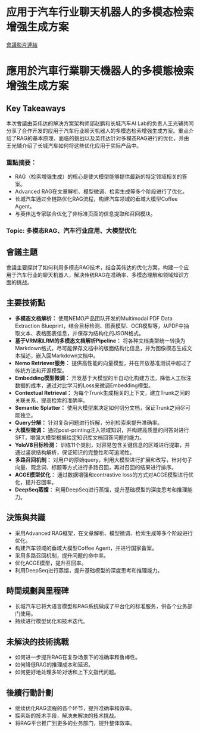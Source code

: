 # 应用于汽车行业聊天机器人的多模态检索增强生成方案
[會議影片連結](https://www.nvidia.com/gtc/session-catalog/?search=%E5%BA%94%E7%94%A8%E4%BA%8E%E6%B1%BD%E8%BD%A6%E8%A1%8C%E4%B8%9A%E8%81%8A%E5%A4%A9%E6%9C%BA%E5%99%A8%E4%BA%BA%E7%9A%84%E5%A4%9A%E6%A8%A1%E6%80%81%E6%A3%80%E7%B4%A2%E5%A2%9E%E5%BC%BA%E7%94%9F%E6%88%90%E6%96%B9%E6%A1%88&tab.catalogallsessionstab=16566177511100015Kus#/session/1727329749283001rUuz)
# 應用於汽車行業聊天機器人的多模態檢索增強生成方案

## Key Takeaways
本次會議由英伟达的解决方案架构师邱赵鹏和长城汽车AI Lab的负责人王光辅共同分享了合作开发的应用于汽车行业聊天机器人的多模态检索增强生成方案。重点介绍了RAG的基本原理、面临的挑战以及英伟达针对多模态RAG进行的优化，并由王光辅介绍了长城汽车如何将这些优化应用于实际产品中。
### 重點摘要：
*   RAG（检索增强生成）的核心是使大模型能够提供最新的特定领域相关的答案。
*   Advanced RAG在文章解析、模型微调、检索生成等多个阶段进行了优化。
*   长城汽车通过全链路优化RAG流程，构建汽车领域的垂域大模型Coffee Agent。
*   与英伟达专家联合优化了非标准页面的信息提取和召回模块。
### Topic: 多模态RAG、汽车行业应用、大模型优化

## 會議主題
會議主要探討了如何利用多模态RAG技术，结合英伟达的优化方案，构建一个应用于汽车行业的聊天机器人，解决传统RAG在准确率、多模态理解和领域知识方面的挑战。

## 主要技術點
*   **多模态文档解析：** 使用NEMO产品团队开发的Multimodal PDF Data Extraction Blueprint，结合目标检测、图表模型、OCR模型等，从PDF中抽取文本、表格图表信息，并保存为结构化的JSON格式。
*   **基于VRM和LRM的多模态文档解析Pipeline：** 将各种文档类型统一转换为Markdown格式，尽可能保存文档中的版面结构化信息，并为图像模态生成文本描述，嵌入回Markdown文档中。
*   **Nemo Retriever服务：** 提供高性能的向量模型，并在开放基准测试中超过了传统方法和开源模型。
*   **Embedding模型微调：** 开发基于大模型的半自动化构建方法，降低人工标注数据的成本，通过对比学习的Loss来微调Embedding模型。
*   **Contextual Retrieval：** 为每个Trunk生成相关的上下文，建立Trunk之间的关联关系，提高检索的准确率。
*   **Semantic Splatter：** 使用大模型来决定如何切分文档，保证Trunk之间尽可能独立。
*   **Query分解：** 针对复杂问题进行拆解，分别检索来提升准确率。
*   **大模型微调：** 通过post-printing注入领域知识，并构建高质量的问答对进行SFT，增强大模型根据给定知识库文档回答问题的能力。
*   **YoloV8目标检测：** 训练11个类别，对容易包含关键信息的区域进行提取，并通过竖状结构解析，保证知识的完整性和可追溯性。
*   **多路召回机制：** 对用户的原始query，利用大模型进行扩展和改写，针对句子向量、观念词、标题等方式进行多路召回，再对召回的结果进行排序。
*   **ACGE模型优化：** 通过数据增强和contrastive loss的方式对ACGE模型进行优化，提升召回率。
*   **DeepSeq蒸馏：** 利用DeepSeq进行蒸馏，提升基础模型的深度思考和推理能力。

## 決策與共識
*   采用Advanced RAG框架，在文章解析、模型微调、检索生成等多个阶段进行优化。
*   构建汽车领域的垂域大模型Coffee Agent，并进行国家备案。
*   采用多路召回机制，提升问题的命中率。
*   优化ACGE模型，提升召回率。
*   利用DeepSeq进行蒸馏，提升基础模型的深度思考和推理能力。

## 時間規劃與里程碑
*   长城汽车已将大语言模型和RAG系统做成了平台化的标准服务，供各个业务部门使用。
*   持续进行模型优化和技术迭代。

## 未解決的技術挑戰
*   如何进一步提升RAG在复杂场景下的准确率和鲁棒性。
*   如何降低RAG的推理成本和延迟。
*   如何更好地处理多轮对话和上下文指代问题。

## 後續行動計劃
*   继续优化RAG流程的各个环节，提升准确率和效率。
*   探索新的技术手段，解决未解决的技术挑战。
*   将RAG平台推广到更多的业务部门，提升整体效率。
